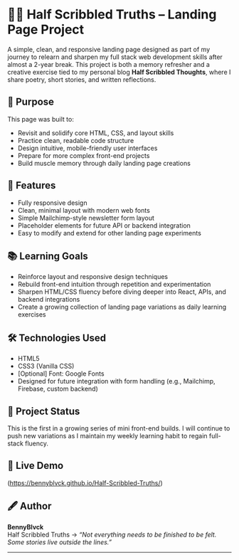 # ✍🏾 Half Scribbled Truths – Landing Page Project

A simple, clean, and responsive landing page designed as part of my journey to relearn and sharpen my full stack web development skills after almost a 2-year break. This project is both a memory refresher and a creative exercise tied to my personal blog **Half Scribbled Thoughts**, where I share poetry, short stories, and written reflections.

## 🧠 Purpose

This page was built to:
- Revisit and solidify core HTML, CSS, and layout skills
- Practice clean, readable code structure
- Design intuitive, mobile-friendly user interfaces
- Prepare for more complex front-end projects
- Build muscle memory through daily landing page creations

## 🚀 Features

- Fully responsive design
- Clean, minimal layout with modern web fonts
- Simple Mailchimp-style newsletter form layout
- Placeholder elements for future API or backend integration
- Easy to modify and extend for other landing page experiments

## 📚 Learning Goals

- Reinforce layout and responsive design techniques
- Rebuild front-end intuition through repetition and experimentation
- Sharpen HTML/CSS fluency before diving deeper into React, APIs, and backend integrations
- Create a growing collection of landing page variations as daily learning exercises

## 🛠️ Technologies Used

- HTML5
- CSS3 (Vanilla CSS)
- [Optional] Font: Google Fonts
- Designed for future integration with form handling (e.g., Mailchimp, Firebase, custom backend)

## 📌 Project Status

This is the first in a growing series of mini front-end builds. I will continue to push new variations as I maintain my weekly learning habit to regain full-stack fluency.

## 🔗 Live Demo

(https://bennyblvck.github.io/Half-Scribbled-Truths/)

## 🖋️ Author

**BennyBlvck**  
Half Scribbled Truths → *“Not everything needs to be finished to be felt. Some stories live outside the lines.”*

---
